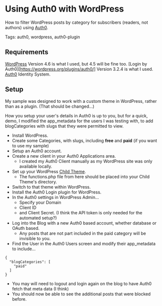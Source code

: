 # Using Auth0 with WordPress

How to filter WordPress posts by category for subscribers (readers, not authors) using [Auth0](https://auth0.com).

Tags: auth0, wordpress, auth0-plugin

## Requirements
[WordPress](https://wordpress.org/) Version 4.6 is what I used, but 4.5 will be fine too.
[Login by Auth0][https://wordpress.org/plugins/auth0/] Version 3.2.4 is what I used.  
[Auth0](https://auth0.com) Identity System.

## Setup

My sample was designed to work with a custom theme in WordPress, rather than as a plugin.  (That should be changed...)

How you setup your user's details in Auth0 is up to you, but for a quick, demo, I modified the app_metadata for the users I was testing with, to add blogCategories with slugs that they were permitted to view.

* Install WordPress.
* Create some Categories, with slugs, including __free__ and __paid__ (if you want to use my sample)
* Setup an Auth0 account.
* Create a new client in your Auth0 Applications area.
  * I created my Auth0 Client manually as my WordPress site was only available locally.
* Set up your WordPress [Child Theme](https://codex.wordpress.org/Child_Themes).
  * The functions.php file from here should be placed into your Child Theme's directory.
* Switch to that theme within WordPress.  
* Install the Auth0 Login plugin for WordPress.
* In the Auth0 settings in WordPress Admin...
  * Specify your Domain
  * Client ID
  * and Client Secret.  (I think the API token is only needed for the automated setup?)
* Log into the Blog with a new Auth0 based account, whether database or OAuth based.
  * Any posts that are not part included in the paid category will be invisible to you.
* Find the User in the Auth0 Users screen and modify their app_metadata to include...
```
{
  "blogCategories": [
    "paid"
  ]
}
```
* You may will need to logout and login again on the blog to have Auth0 fetch that meta data (I think)
* You should now be able to see the additional posts that were blocked before.
